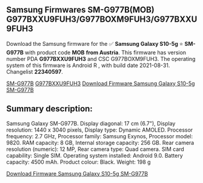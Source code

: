<h2>Samsung Firmwares SM-G977B(MOB) G977BXXU9FUH3/G977BOXM9FUH3/G977BXXU9FUH3</h2>
Download the Samsung firmware for the ✅ <strong>Samsung Galaxy S10-5g </strong> ⭐ <strong>SM-G977B</strong> with product code <strong>MOB</strong> <strong> from Austria</strong>. This firmware has version number PDA <strong>G977BXXU9FUH3</strong> and CSC G977BOXM9FUH3. The operating system of this firmware is Android R , with build date 2021-08-31. Changelist <strong>22340597</strong>.


[SM-G977B](https://samfirm.shop/samsung/model/SM-G977B)
[G977BXXU9FUH3](https://samfirm.shop/samsung/pda/G977BXXU9FUH3)
[Download Firmware Samsung Galaxy S10-5g SM-G977B](https://samfirm.shop/samsung/firmware/452449)
<h2>Summary description:</h2>
<p>Samsung Galaxy SM-G977B. Display diagonal: 17 cm (6.7"), Display resolution: 1440 x 3040 pixels, Display type: Dynamic AMOLED. Processor frequency: 2.7 GHz, Processor family: Samsung Exynos, Processor model: 9820. RAM capacity: 8 GB, Internal storage capacity: 256 GB. Rear camera resolution (numeric): 12 MP, Rear camera type: Quad camera. SIM card capability: Single SIM. Operating system installed: Android 9.0. Battery capacity: 4500 mAh. Product colour: Black. Weight: 198 g</p>


[Download Firmware Samsung Galaxy S10-5g SM-G977B](https://samfirm.shop/samsung/firmware/452449)

